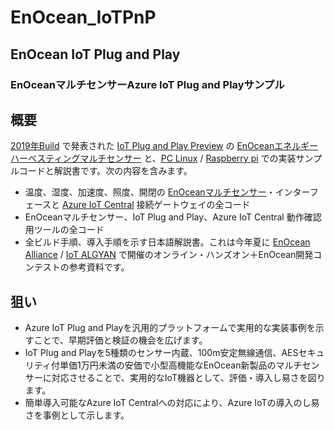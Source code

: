# EnOcean_IoTPnP

## EnOcean IoT Plug and Play

### EnOceanマルチセンサーAzure IoT Plug and Playサンプル

## 概要
[2019年Build](https://news.microsoft.com/build2019/) で発表された [IoT Plug and Play Preview](https://azure.microsoft.com/en-us/blog/build-with-azure-iot-central-and-iot-plug-and-play/) の [EnOceanエネルギーハーベスティングマルチセンサー](https://www.enocean.com/en/products/enocean_modules_928mhz/stm-550j-multisensor-module/) と、[PC Linux](https://www.ubuntulinux.jp/) / [Raspberry pi](https://www.raspberrypi.org/) での実装サンプルコードと解説書です。次の内容を含みます。

- 温度、湿度、加速度、照度、開閉の [EnOceanマルチセンサー](https://www.enocean.com/en/products/enocean_modules_928mhz/stm-550j-multisensor-module/)・インターフェースと [Azure IoT Central](https://azure.microsoft.com/ja-jp/services/iot-central/) 接続ゲートウェイの全コード
- EnOceanマルチセンサー、IoT Plug and Play、Azure IoT Central 動作確認用ツールの全コード
- 全ビルド手順、導入手順を示す日本語解説書。これは今年夏に [EnOcean Alliance](https://www.enocean-alliance.org/ja/) / [IoT ALGYAN](https://algyan.connpass.com/) で開催のオンライン・ハンズオン＋EnOcean開発コンテストの参考資料です。

## 狙い
- Azure IoT Plug and Playを汎用的プラットフォームで実用的な実装事例を示すことで、早期評価と検証の機会を広げます。
- IoT Plug and Playを5種類のセンサー内蔵、100m安定無線通信、AESセキュリティ付単価1万円未満の安価で小型高機能なEnOcean新製品のマルチセンサーに対応させることで、実用的なIoT機器として、評価・導入し易さを図ります。
- 簡単導入可能なAzure IoT Centralへの対応により、Azure IoTの導入のし易さを事例として示します。
